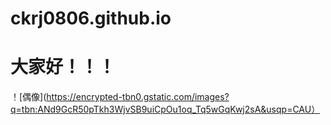# ckrj0806.github.io
# 大家好！！！
！[偶像](https://encrypted-tbn0.gstatic.com/images?q=tbn:ANd9GcR50pTkh3WjvSB9uiCpOu1oq_Tq5wGqKwj2sA&usqp=CAU）
